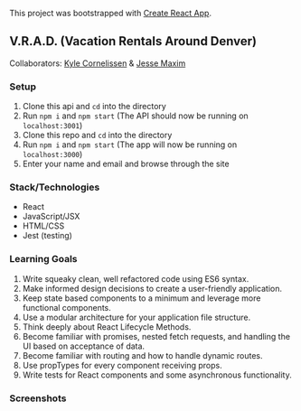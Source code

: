 This project was bootstrapped with [Create React App](https://github.com/facebook/create-react-app).

## V.R.A.D. (Vacation Rentals Around Denver)

Collaborators: [Kyle Cornelissen](https://github.com/kylecornelissen/) & [Jesse Maxim](https://github.com/Jessmaxim303)

### Setup

1. Clone this api and `cd` into the directory
1. Run `npm i` and `npm start` (The API should now be running on `localhost:3001`)
1. Clone this repo and `cd` into the directory
1. Run `npm i` and `npm start` (The app will now be running on `localhost:3000`)
1. Enter your name and email and browse through the site

### Stack/Technologies

- React
- JavaScript/JSX
- HTML/CSS
- Jest (testing)

### Learning Goals

1. Write squeaky clean, well refactored code using ES6 syntax.
1. Make informed design decisions to create a user-friendly application.
1. Keep state based components to a minimum and leverage more functional components.
1. Use a modular architecture for your application file structure.
1. Think deeply about React Lifecycle Methods.
1. Become familiar with promises, nested fetch requests, and handling the UI based on acceptance of data.
1. Become familiar with routing and how to handle dynamic routes.
1. Use propTypes for every component receiving props.
1. Write tests for React components and some asynchronous functionality.

### Screenshots
